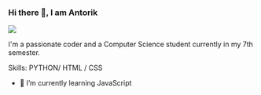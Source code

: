 ### Hi there 👋, I am Antorik
![](https://scontent.xx.fbcdn.net/v/t1.15752-9/462646742_938196231497431_4442112207005572324_n.jpg?stp=dst-jpg_p480x480&_nc_cat=104&ccb=1-7&_nc_sid=0024fc&_nc_ohc=r408cyUpa3AQ7kNvgFDWRXl&_nc_ad=z-m&_nc_cid=0&_nc_zt=23&_nc_ht=scontent.xx&_nc_gid=AsEslBnefyiNzj7NK-FjVDB&oh=03_Q7cD1QHWY30dxD0CyWrMApn1pOryrQ2y1fWxIZ08ahPNKV-ANw&oe=67474C24)

I'm a passionate coder and a Computer Science student currently in my 7th semester.

Skills: PYTHON/ HTML / CSS

- 🌱 I’m currently learning JavaScript 



